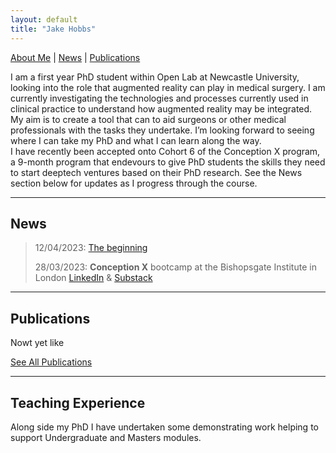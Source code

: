 ```yaml
---
layout: default
title: "Jake Hobbs"
---
```


[About Me](./about) | [News](./news) | [Publications](./publications)

I am a first year PhD student within Open Lab at Newcastle University, looking into the role that augmented reality can play in medical surgery. I am currently investigating the technologies and processes currently used in clinical practice to understand how augmented reality may be integrated. My aim is to create a tool that can to aid surgeons or other medical professionals with the tasks they undertake. I’m looking forward to seeing where I can take my PhD and what I can learn along the way.
<br>
I have recently been accepted onto Cohort 6 of the Conception X program, a 9-month program that endevours to give PhD students the skills they need to start deeptech ventures based on their PhD research. See the News section below for updates as I progress through the course.
<br>
<!-- I also write on Substack weekly about anything and everything I can. -->

---

## News

> 12/04/2023: [The beginning](https://jacobhobbs1.substack.com)
>
> 28/03/2023: **Conception X** bootcamp at the Bishopsgate Institute in London [LinkedIn](https://www.linkedin.com/feed/update/urn:li:activity:7051867676494696448/) & [Substack](https://jacobhobbs1.substack.com)

---

## Publications

Nowt yet like

[See All Publications](./publications)

---

## Teaching Experience

Along side my PhD I have undertaken some demonstrating work helping to support Undergraduate and Masters modules. 

<!-- <img style="width:350px;" src="./assets/img/wordcloud.svg"/> -->
